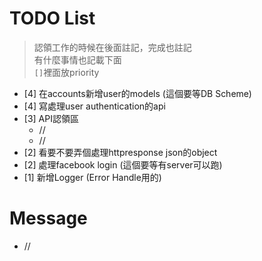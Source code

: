 # TODO List
> 認領工作的時候在後面註記，完成也註記  
> 有什麼事情也記載下面  
> `[]`裡面放priority  

- [4] 在accounts新增user的models (這個要等DB Scheme)
- [4] 寫處理user authentication的api
- [3] API認領區
  - //
  - //
- [2] 看要不要弄個處理httpresponse json的object
- [2] 處理facebook login (這個要等有server可以跑)
- [1] 新增Logger (Error Handle用的)

# Message

- //
